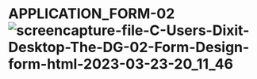 # APPLICATION_FORM-02![screencapture-file-C-Users-Dixit-Desktop-The-DG-02-Form-Design-form-html-2023-03-23-20_11_46](https://user-images.githubusercontent.com/125350087/227238883-e7016cc7-9e05-42c0-8963-f6fef0d60c47.png)
